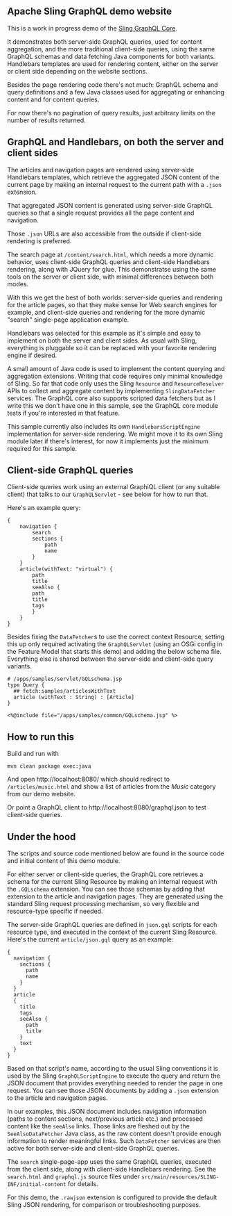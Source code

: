 Apache Sling GraphQL demo website
----

This is a work in progress demo of the [Sling GraphQL Core](https://github.com/apache/sling-org-apache-sling-graphql-core/).

It demonstrates both server-side GraphQL queries, used for content aggregation, and the 
more traditional client-side queries, using the same GraphQL schemas and data fetching
Java components for both variants. Handlebars templates are used for rendering content,
either on the server or client side depending on the website sections.

Besides the page rendering code there's not much: GraphQL schema and query definitions
and a few Java classes used for aggregating or enhancing content and for content queries.

For now there's no pagination of query results, just arbitrary limits on the number
of results returned.

## GraphQL and Handlebars, on both the server and client sides

The articles and navigation pages are rendered using server-side Handlebars templates,
which retrieve the aggregated JSON content of the current page by making an internal request
to the current path with a `.json` extension.

That aggregated JSON content is generated using server-side GraphQL queries so that a single
request provides all the page content and navigation.

Those `.json` URLs are also accessible from the outside if client-side rendering is preferred.

The search page at `/content/search.html`, which needs a more dynamic behavior, uses client-side
GraphQL queries and client-side Handlebars rendering, along with JQuery for glue. This
demonstratse using the same tools on the server or client side, with minimal differences
between both modes.

With this we get the best of both worlds: server-side queries and rendering for the article
pages, so that they make sense for Web search engines for example, and client-side queries and
rendering for the more dynamic "search" single-page application example.

Handlebars was selected for this example as it's simple and easy to implement on both the
server and client sides. As usual with Sling, everything is pluggable so it can be replaced with
your favorite rendering engine if desired.

A small amount of Java code is used to implement the content querying and aggregation extensions.
Writing that code requires only minimal knowledge of Sling. So far that code only uses the
Sling `Resource` and `ResourceResolver` APIs to collect and aggregate content by implementing
`SlingDataFetcher` services. The GraphQL core also supports scripted data fetchers but as I
write this we don't have one in this sample, see the GraphQL core module tests if you're interested
in that feature.

This sample currently also includes its own `HandlebarsScriptEngine` implementation for
server-side rendering. We might move it to its own Sling module later if there's interest, for
now it implements just the minimum required for this sample.

## Client-side GraphQL queries

Client-side queries work using an external GraphiQL client (or any suitable client) that
talks to our `GraphQLServlet` - see below for how to run that.

Here's an example query:

    {
        navigation {
            search
            sections {
                path
                name
            }
        }
        article(withText: "virtual") {
            path
            title
            seeAlso {
            path
            title
            tags
            }
        }
    }

Besides fixing the `DataFetcher`s to use the correct context Resource, setting this up
only required activating the `GraphQLServlet` (using an OSGi config in the Feature Model
that starts this demo) and adding the below schema file. Everything else is shared between
the server-side and client-side query variants.

    # /apps/samples/servlet/GQLschema.jsp
    type Query {
      ## fetch:samples/articlesWithText
      article (withText : String) : [Article]
    }
    
    <%@include file="/apps/samples/common/GQLschema.jsp" %>

## How to run this

Build and run with

    mvn clean package exec:java

And open http://localhost:8080/ which should redirect to `/articles/music.html` and show a list
of articles from the _Music_ category from our demo website.

Or point a GraphQL client to http://localhost:8080/graphql.json to test client-side queries.

## Under the hood

The scripts and source code mentioned below are found in the source code and initial content of this
demo module.

For either server or client-side queries, the GraphQL core retrieves a schema for the current
Sling Resource by making an internal request with the `.GQLschema` extension. You can see those
schemas by adding that extension to the article and navigation pages. They are generated using the
standard Sling request processing mechanism, so very flexible and resource-type specific if needed.

The server-side GraphQL queries are defined in `json.gql` scripts for each resource type, and executed
in the context of the current Sling Resource. Here's the current `article/json.gql` query as an example:

    { 
      navigation {
        sections {
          path
          name
        }
      }
      article 
      { 
        title
        tags
        seeAlso {
          path
          title
        }
        text
      }
    }

Based on that script's name, according to the usual Sling conventions it is used by the Sling
`GraphQLScriptEngine` to execute the query and return the JSON document that provides everything
needed to render the page in one request. You can see those JSON documents by adding a `.json`
extension to the article and navigation pages.

In our examples, this JSON document includes navigation information (paths to content sections,
next/previous article etc.) and processed content like the `seeAlso` links. Those links are
fleshed out by the `SeeAlsoDataFetcher` Java class, as the raw content doesn't provide enough
information to render meaningful links. Such `DataFetcher` services are then active for both
server-side and client-side GraphQL queries.

The `search` single-page-app uses the same GraphQL queries, executed from the client side,
along with client-side Handlebars rendering. See the `search.html` and `graphql.js` source
files under `src/main/resources/SLING-INF/initial-content` for details.

For this demo, the `.rawjson` extension is configured to provide the default Sling JSON
rendering, for comparison or troubleshooting purposes.
